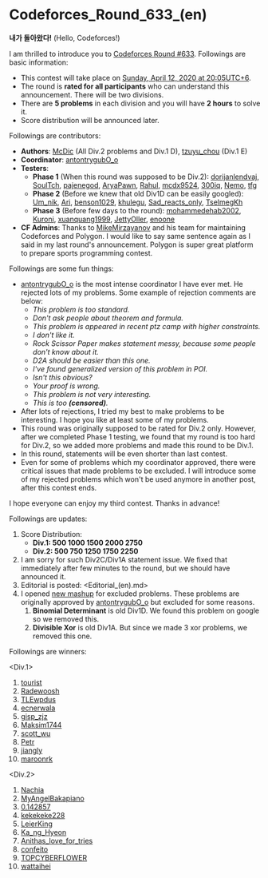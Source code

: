 # Codeforces_Round_633_(en)

**내가 돌아왔다!** (Hello, Codeforces!)

I am thrilled to introduce you to [Codeforces Round #633](https://codeforces.com/contests/1338,1339). Followings are basic information:

 * This contest will take place on [Sunday, April 12, 2020 at 20:05UTC+6](https://codeforces.com/https://www.timeanddate.com/worldclock/fixedtime.html?day=12&month=4&year=2020&hour=17&min=5&sec=0&p1=166).
* The round is **rated for all participants** who can understand this announcement. There will be two divisions.
* There are **5 problems** in each division and you will have **2 hours** to solve it.
* Score distribution will be announced later.

Followings are contributors:

 * **Authors**: [McDic](https://codeforces.com/profile/McDic "Candidate Master McDic") (All Div.2 problems and Div.1 D), [tzuyu_chou](https://codeforces.com/profile/tzuyu_chou "Legendary Grandmaster tzuyu_chou") (Div.1 E)
* **Coordinator**: [antontrygubO_o](https://codeforces.com/profile/antontrygubO_o "Grandmaster antontrygubO_o")
* **Testers**:
	+ **Phase 1** (When this round was supposed to be Div.2): [dorijanlendvaj](https://codeforces.com/profile/dorijanlendvaj "Grandmaster dorijanlendvaj"), [SoulTch](https://codeforces.com/profile/SoulTch "Grandmaster SoulTch"), [pajenegod](https://codeforces.com/profile/pajenegod "Master pajenegod"), [AryaPawn](https://codeforces.com/profile/AryaPawn "Candidate Master AryaPawn"), [Rahul](https://codeforces.com/profile/Rahul "Master Rahul"), [mcdx9524](https://codeforces.com/profile/mcdx9524 "Candidate Master mcdx9524"), [300iq](https://codeforces.com/profile/300iq "Legendary Grandmaster 300iq"), [Nemo](https://codeforces.com/profile/Nemo "Expert Nemo"), [tfg](https://codeforces.com/profile/tfg "International Grandmaster tfg")
	+ **Phase 2** (Before we knew that old Div1D can be easily googled): [Um_nik](https://codeforces.com/profile/Um_nik "Legendary Grandmaster Um_nik"), [Ari](https://codeforces.com/profile/Ari "International Master Ari"), [benson1029](https://codeforces.com/profile/benson1029 "Master benson1029"), [khulegu](https://codeforces.com/profile/khulegu "Expert khulegu"), [Sad_reacts_only](https://codeforces.com/profile/Sad_reacts_only "Master Sad_reacts_only"), [TselmegKh](https://codeforces.com/profile/TselmegKh "Expert TselmegKh")
	+ **Phase 3** (Before few days to the round): [mohammedehab2002](https://codeforces.com/profile/mohammedehab2002 "Master mohammedehab2002"), [Kuroni](https://codeforces.com/profile/Kuroni "International Grandmaster Kuroni"), [xuanquang1999](https://codeforces.com/profile/xuanquang1999 "Grandmaster xuanquang1999"), [JettyOller](https://codeforces.com/profile/JettyOller "Grandmaster JettyOller"), [enoone](https://codeforces.com/profile/enoone "Master enoone")
* **CF Admins**: Thanks to [MikeMirzayanov](https://codeforces.com/profile/MikeMirzayanov "Headquarters, MikeMirzayanov") and his team for maintaining Codeforces and Polygon. I would like to say same sentence again as I said in my last round's announcement. Polygon is super great platform to prepare sports programming contest.

Followings are some fun things:

 * [antontrygubO_o](https://codeforces.com/profile/antontrygubO_o "Grandmaster antontrygubO_o") is the most intense coordinator I have ever met. He rejected lots of my problems. Some example of rejection comments are below:
	+ *This problem is too standard.*
	+ *Don't ask people about theorem and formula.*
	+ *This problem is appeared in recent ptz camp with higher constraints.*
	+ *I don't like it.*
	+ *Rock Scissor Paper makes statement messy, because some people don't know about it.*
	+ *D2A should be easier than this one.*
	+ *I've found generalized version of this problem in POI.*
	+ *Isn't this obvious?*
	+ *Your proof is wrong.*
	+ *This problem is not very interesting.*
	+ *This is too **(censored)**.*
* After lots of rejections, I tried my best to make problems to be interesting. I hope you like at least some of my problems.
* This round was originally supposed to be rated for Div.2 only. However, after we completed Phase 1 testing, we found that my round is too hard for Div.2, so we added more problems and made this round to be Div.1.
* In this round, statements will be even shorter than last contest.
* Even for some of problems which my coordinator approved, there were critical issues that made problems to be excluded. I will introduce some of my rejected problems which won't be used anymore in another post, after this contest ends.

I hope everyone can enjoy my third contest. Thanks in advance!

Followings are updates:

 1. Score Distribution:
	* **Div.1: 500 1000 1500 2000 2750**
	* **Div.2: 500 750 1250 1750 2250**
2. I am sorry for such Div2C/Div1A statement issue. We fixed that immediately after few minutes to the round, but we should have announced it.
3. Editorial is posted: <Editorial_(en).md>
4. I opened [new mashup](https://codeforces.com/contestInvitation/82783fbe3d4bfa08b345ac428d328c83b772dc4c) for excluded problems. These problems are originally approved by [antontrygubO_o](https://codeforces.com/profile/antontrygubO_o "Grandmaster antontrygubO_o") but excluded for some reasons.
	1. **Binomial Determinant** is old Div1D. We found this problem on google so we removed this.
	2. **Divisible Xor** is old Div1A. But since we made 3 xor problems, we removed this one.

Followings are winners:

<Div.1>

 1. [tourist](https://codeforces.com/profile/tourist "Legendary Grandmaster tourist")
2. [Radewoosh](https://codeforces.com/profile/Radewoosh "International Grandmaster Radewoosh")
3. [TLEwpdus](https://codeforces.com/profile/TLEwpdus "International Grandmaster TLEwpdus")
4. [ecnerwala](https://codeforces.com/profile/ecnerwala "Legendary Grandmaster ecnerwala")
5. [gisp_zjz](https://codeforces.com/profile/gisp_zjz "International Grandmaster gisp_zjz")
6. [Maksim1744](https://codeforces.com/profile/Maksim1744 "International Grandmaster Maksim1744")
7. [scott_wu](https://codeforces.com/profile/scott_wu "International Grandmaster scott_wu")
8. [Petr](https://codeforces.com/profile/Petr "Legendary Grandmaster Petr")
9. [jiangly](https://codeforces.com/profile/jiangly "Legendary Grandmaster jiangly")
10. [maroonrk](https://codeforces.com/profile/maroonrk "Legendary Grandmaster maroonrk")

<Div.2>

 1. [Nachia](https://codeforces.com/profile/Nachia "Expert Nachia")
2. [MyAngelBakapiano](https://codeforces.com/profile/MyAngelBakapiano "Expert MyAngelBakapiano")
3. [0.142857](https://codeforces.com/profile/0.142857 "Specialist 0.142857")
4. [kekekeke228](https://codeforces.com/profile/kekekeke228 "Expert kekekeke228")
5. [LeierKing](https://codeforces.com/profile/LeierKing "Specialist LeierKing")
6. [Ka_ng_Hyeon](https://codeforces.com/profile/Ka_ng_Hyeon "Expert Ka_ng_Hyeon")
7. [Anithas_love_for_tries](https://codeforces.com/profile/Anithas_love_for_tries "Expert Anithas_love_for_tries")
8. [confeito](https://codeforces.com/profile/confeito "Expert confeito")
9. [TOPCYBERFLOWER](https://codeforces.com/profile/TOPCYBERFLOWER "Expert TOPCYBERFLOWER")
10. [wattaihei](https://codeforces.com/profile/wattaihei "Candidate Master wattaihei")
